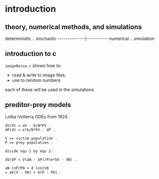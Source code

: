 # introduction

## theory, numerical methods, and simulations

deterministic .. stochastic
--------------|-----------
numerical     .. simulation

## introduction to c

`imageNoise.c` shows how to:   
* read & write to image files;   
* use to random numbers.   

each of these will be used in the simulations

## preditor-prey models

Lotka-Volterra ODEs from 1924 .  

```
dV/dt = aV - b/N*PV .  
dP/dt = e*b/N*PV - dP .  

V == victim population .  
P == prey population .  

divide equ 1 by equ 2:   

dV/dP = V(aN - bP)/P(e*bV - dN) .  

aN lnP/P0 + d lnV/V0 
= eb(V - V0) + b(P - P0) .  
```